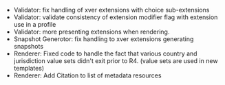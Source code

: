 * Validator: fix handling of xver extensions with choice sub-extensions
* Validator: validate consistency of extension modifier flag with extension use in a profile
* Validator: more presenting extensions when rendering.
* Snapshot Generotor: fix handling to xver extensions generating snapshots
* Renderer: Fixed code to handle the fact that various country and jurisdiction value sets didn't exit prior to R4. (value sets are used in new templates)
* Renderer: Add Citation to list of metadata resources

